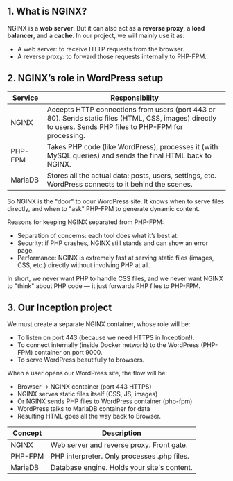 ## 1. What is NGINX?

NGINX is a **web server**. But it can also act as a **reverse proxy**, a **load balancer**, and a **cache**.
In our project, we will mainly use it as:

- A web server: to receive HTTP requests from the browser.
- A reverse proxy: to forward those requests internally to PHP-FPM.

## 2. NGINX’s role in WordPress setup

| Service  | Responsibility 
|----------|----------------
| NGINX	   | Accepts HTTP connections from users (port 443 or 80). Sends static files (HTML, CSS, images) directly to users. Sends PHP files to PHP-FPM for processing.
| PHP-FPM  | Takes PHP code (like WordPress), processes it (with MySQL queries) and sends the final HTML back to NGINX.
| MariaDB  | Stores all the actual data: posts, users, settings, etc. WordPress connects to it behind the scenes.

So NGINX is the "door" to oour WordPress site. It knows when to serve files directly, and when to "ask" PHP-FPM to generate dynamic content.

Reasons for keeping NGINX separated from PHP-FPM:
- Separation of concerns: each tool does what it’s best at.
- Security: if PHP crashes, NGINX still stands and can show an error page.
- Performance: NGINX is extremely fast at serving static files (images, CSS, etc.) directly without involving PHP at all.

In short, we never want PHP to handle CSS files, and we never want NGINX to "think" about PHP code — it just forwards PHP files to PHP-FPM.

## 3. Our Inception project

We must create a separate NGINX container, whose role will be:
- To listen on port 443 (because we need HTTPS in Inception!).
- To connect internally (inside Docker network) to the WordPress (PHP-FPM) container on port 9000.
- To serve WordPress beautifully to browsers.

When a user opens our WordPress site, the flow will be:

- Browser → NGINX container (port 443 HTTPS)
- NGINX serves static files itself (CSS, JS, images)
- Or NGINX sends PHP files to WordPress container (php-fpm)
- WordPress talks to MariaDB container for data
- Resulting HTML goes all the way back to Browser.

| Concept | Description 
|---------|-------------
| NGINX	  | Web server and reverse proxy. Front gate.
| PHP-FPM |	PHP interpreter. Only processes .php files.
| MariaDB |	Database engine. Holds your site's content.